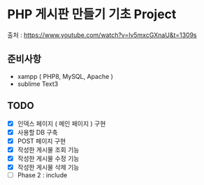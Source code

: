 # PHP 게시판 만들기 기초 Project

출처 : https://www.youtube.com/watch?v=lv5mxcGXnaU&t=1309s

## 준비사항

* xampp ( PHP8, MySQL, Apache )
* sublime Text3

## TODO
- [x] 인덱스 페이지 ( 메인 페이지 ) 구현
- [x] 사용할 DB 구축 
- [x] POST 페이지 구현 
- [x] 작성한 게시물 조회 기능 
- [x] 작성한 게시물 수정 기능
- [x] 작성한 게시물 삭제 기능
- [ ] Phase 2 : include 
